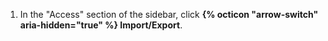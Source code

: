 1. In the "Access" section of the sidebar, click **{% octicon "arrow-switch" aria-hidden="true" %} Import/Export**.
